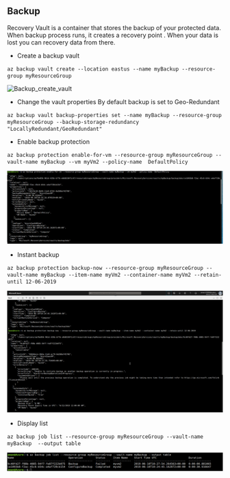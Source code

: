 ## Backup
Recovery Vault is a container that stores the backup of your protected data. When backup process runs, it creates a recovery point . When your data is lost you can recovery data from there.

- Create a backup vault
```
az backup vault create --location eastus --name myBackup --resource-group myResourceGroup
```
![Backup_create_vault](backup_vault_create.png)

- Change the vault properties
By default backup is set to Geo-Redundant
```
az backup vault backup-properties set --name myBackup --resource-group myResourceGroup --backup-storage-redundancy "LocallyRedundant/GeoRedundant"
```

- Enable backup protection
```
az backup protection enable-for-vm --resource-group myResourceGroup --vault-name myBackup --vm myVm2 --policy-name  DefaultPolicy
```
![Enable_Backup](./img/enable_backup.png)

- Instant backup
```
az backup protection backup-now --resource-group myResourceGroup --vault-name myBackup --item-name myVm2 --container-name myVm2 --retain-until 12-06-2019
```
![Instant_backup](./img/backup-now.png)

- Display  list
```
az backup job list --resource-group myResourceGroup --vault-name myBackup  --output table
```
![Job list](./img/backup_job_list.png)